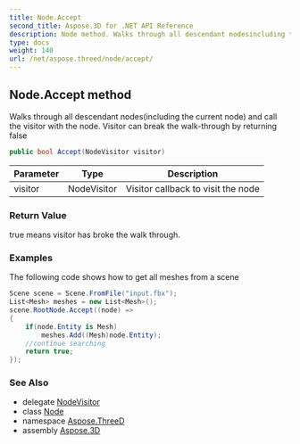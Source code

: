 ```yaml
---
title: Node.Accept
second_title: Aspose.3D for .NET API Reference
description: Node method. Walks through all descendant nodesincluding the current node and call the visitor with the node. Visitor can break the walkthrough by returning false
type: docs
weight: 140
url: /net/aspose.threed/node/accept/
---
```

## Node.Accept method

Walks through all descendant nodes(including the current node) and call the visitor with the node. Visitor can break the walk-through by returning false

```csharp
public bool Accept(NodeVisitor visitor)
```

| Parameter | Type | Description |
| --- | --- | --- |
| visitor | NodeVisitor | Visitor callback to visit the node |

### Return Value

true means visitor has broke the walk through.

### Examples

The following code shows how to get all meshes from a scene

```csharp
Scene scene = Scene.FromFile("input.fbx");
List<Mesh> meshes = new List<Mesh>();
scene.RootNode.Accept((node) =>
{
    if(node.Entity is Mesh)
        meshes.Add((Mesh)node.Entity);
    //continue searching
    return true;
});
```

### See Also

* delegate [NodeVisitor](../../nodevisitor/)
* class [Node](../)
* namespace [Aspose.ThreeD](../../../aspose.threed/)
* assembly [Aspose.3D](../../../)



